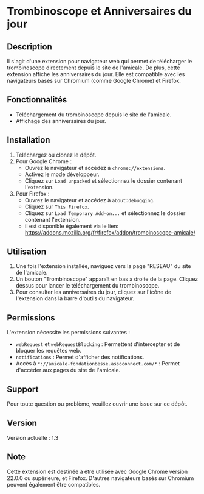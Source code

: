# Trombinoscope et Anniversaires du jour

## Description

Il s'agit d'une extension pour navigateur web qui permet de télécharger le trombinoscope directement depuis le site de l'amicale. De plus, cette extension affiche les anniversaires du jour. Elle est compatible avec les navigateurs basés sur Chromium (comme Google Chrome) et Firefox.

## Fonctionnalités

- Téléchargement du trombinoscope depuis le site de l'amicale.
- Affichage des anniversaires du jour.

## Installation

1. Téléchargez ou clonez le dépôt.
2. Pour Google Chrome :
    - Ouvrez le navigateur et accédez à `chrome://extensions`.
    - Activez le mode développeur.
    - Cliquez sur `Load unpacked` et sélectionnez le dossier contenant l'extension.
3. Pour Firefox :
    - Ouvrez le navigateur et accédez à `about:debugging`.
    - Cliquez sur `This Firefox`.
    - Cliquez sur `Load Temporary Add-on...` et sélectionnez le dossier contenant l'extension.
    - il est disponible également via le lien: https://addons.mozilla.org/fr/firefox/addon/trombinoscope-amicale/ 

## Utilisation

1. Une fois l'extension installée, naviguez vers la page "RESEAU" du site de l'amicale.
2. Un bouton "Trombinoscope" apparaît en bas à droite de la page. Cliquez dessus pour lancer le téléchargement du trombinoscope.
3. Pour consulter les anniversaires du jour, cliquez sur l'icône de l'extension dans la barre d'outils du navigateur.

## Permissions

L'extension nécessite les permissions suivantes :

- `webRequest` et `webRequestBlocking` : Permettent d'intercepter et de bloquer les requêtes web.
- `notifications` : Permet d'afficher des notifications.
- Accès à `*://amicale-fondationbesse.assoconnect.com/*` : Permet d'accéder aux pages du site de l'amicale.

## Support

Pour toute question ou problème, veuillez ouvrir une issue sur ce dépôt.

## Version

Version actuelle : 1.3

## Note

Cette extension est destinée à être utilisée avec Google Chrome version 22.0.0 ou supérieure, et Firefox. D'autres navigateurs basés sur Chromium peuvent également être compatibles.